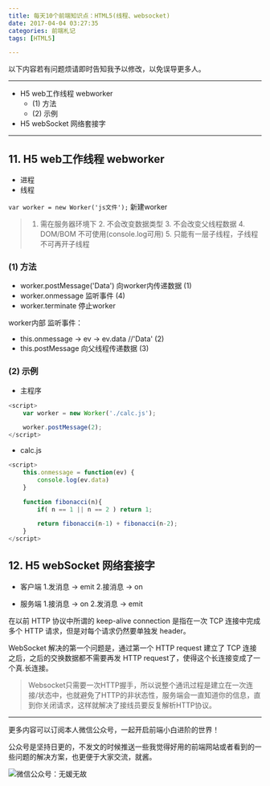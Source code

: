 ```yaml
---
title: 每天10个前端知识点：HTML5(线程、websocket)
date: 2017-04-04 03:27:35
categories: 前端札记
tags: [HTML5]

---
```


以下内容若有问题烦请即时告知我予以修改，以免误导更多人。

---

- H5 web工作线程 webworker
    - \(1\) 方法
    - \(2\) 示例
- H5 webSocket 网络套接字

<!-- more -->

---

## 11. H5 web工作线程 webworker
- 进程
- 线程

`var worker = new Worker('js文件');`  新建worker

>   1. 需在服务器环境下
    2. 不会改变数据类型
    3. 不会改变父线程数据
    4. DOM/BOM 不可使用(console.log可用)
    5. 只能有一层子线程，子线程不可再开子线程

### (1) 方法
- worker.postMessage('Data')  向worker内传递数据 (1)
- worker.onmessage 监听事件 (4)
- worker.terminate 停止worker

worker内部
监听事件：
- this.onmessage -> ev -> ev.data //'Data' (2)
- this.postMessage 向父线程传递数据  (3)

### (2) 示例

- 主程序

``` javascript
<script>
    var worker = new Worker('./calc.js');

    worker.postMessage(2);
</script>
```

- calc.js

``` javascript
<script>
    this.onmessage = function(ev) {
        console.log(ev.data)
    }

    function fibonacci(n){
        if( n == 1 || n == 2 ) return 1;

        return fibonacci(n-1) + fibonacci(n-2);
    }
</script>
```

## 12. H5 webSocket 网络套接字

- 客户端
    1.发消息 -> emit
    2.接消息 -> on

- 服务端
    1.接消息 -> on
    2.发消息 -> emit

在以前 HTTP 协议中所谓的 keep-alive connection 是指在一次 TCP 连接中完成多个 HTTP 请求，但是对每个请求仍然要单独发 header。

WebSocket 解决的第一个问题是，通过第一个 HTTP request 建立了 TCP 连接之后，之后的交换数据都不需要再发 HTTP request了，使得这个长连接变成了一个真.长连接。

> Websocket只需要一次HTTP握手，所以说整个通讯过程是建立在一次连接/状态中，也就避免了HTTP的非状态性，服务端会一直知道你的信息，直到你关闭请求，这样就解决了接线员要反复解析HTTP协议。

---
更多内容可以订阅本人微信公众号，一起开启前端小白进阶的世界！

公众号是坚持日更的，不发文的时候推送一些我觉得好用的前端网站或者看到的一些问题的解决方案，也更便于大家交流，就酱。

![微信公众号：无媛无故](http://upload-images.jianshu.io/upload_images/2125655-f7a4736d8601eb14.jpg?imageMogr2/auto-orient/strip%7CimageView2/2/w/1240)